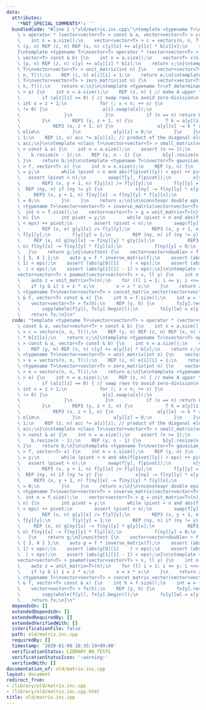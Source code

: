 ```yaml
---
data:
  attributes:
    '*NOT_SPECIAL_COMMENTS*': ''
  bundledCode: "#line 1 \"old/matrix.inc.cpp\"\ntemplate <typename T>\nvector<vector<T>\
    \ > operator * (vector<vector<T> > const & a, vector<vector<T> > const & b) {\n\
    \    int n = a.size();\n    vector<vector<T> > c = vectors(n, n, T());\n    REP\
    \ (y, n) REP (z, n) REP (x, n) c[y][x] += a[y][z] * b[z][x];\n    return c;\n\
    }\ntemplate <typename T>\nvector<T> operator * (vector<vector<T> > const & a,\
    \ vector<T> const & b) {\n    int n = a.size();\n    vector<T> c(n);\n    REP\
    \ (y, n) REP (z, n) c[y] += a[y][z] * b[z];\n    return c;\n}\ntemplate <typename\
    \ T>\nvector<vector<T> > unit_matrix(int n) {\n    vector<vector<T> > e = vectors(n,\
    \ n, T());\n    REP (i, n) e[i][i] = 1;\n    return e;\n}\ntemplate <typename\
    \ T>\nvector<vector<T> > zero_matrix(int n) {\n    vector<vector<T> > o = vectors(n,\
    \ n, T());\n    return o;\n}\n\ntemplate <typename T>\nT determinant(vector<vector<T>\
    \ > a) {\n    int n = a.size();\n    REP (z, n) { // make A upper trianglar\n\
    \        if (a[z][z] == 0) { // swap rows to avoid zero-division\n           \
    \ int x = z + 1;\n            for (; x < n; ++ x) {\n                if (a[x][z]\
    \ != 0) {\n                    a[z].swap(a[x]);\n                    break;\n\
    \                }\n            }\n            if (x == n) return 0; // A is singular\n\
    \        }\n        REP3 (y, z + 1, n) {\n            T k = a[y][z] / a[z][z];\n\
    \            REP3 (x, z + 1, n) {\n                a[y][x] -= k * a[z][x]; //\
    \ elim\n            }\n            a[y][z] = 0;\n        }\n    }\n    T acc =\
    \ 1;\n    REP (z, n) acc *= a[z][z]; // product of the diagonal elems\n    return\
    \ acc;\n}\n\ntemplate <class T>\nvector<vector<T> > small_matrix(vector<vector<T>\
    \ > const & a) {\n    int n = a.size();\n    assert (n >= 1);\n    auto b = a;\n\
    \    b.resize(n - 1);\n    REP (y, n - 1) {\n        b[y].resize(n - 1);\n   \
    \ }\n    return b;\n}\n\ntemplate <typename T>\nvector<T> gaussian_elimination(vector<vector<T>\
    \ > f, vector<T> x) {\n    int n = x.size();\n    REP (y, n) {\n        int pivot\
    \ = y;\n        while (pivot < n and abs(f[pivot][y]) < eps) ++ pivot;\n     \
    \   assert (pivot < n);\n        swap(f[y], f[pivot]);\n        x[y] /= f[y][y];\n\
    \        REP3 (x, y + 1, n) f[y][x] /= f[y][y];\n        f[y][y] = 1;\n      \
    \  REP (ny, n) if (ny != y) {\n            x[ny] -= f[ny][y] * x[y];\n       \
    \     REP3 (x, y + 1, n) f[ny][x] -= f[ny][y] * f[y][x];\n            f[ny][y]\
    \ = 0;\n        }\n    }\n    return x;\n}\n\nconstexpr double eps = 1e-8;\ntemplate\
    \ <typename T>\nvector<vector<T> > inverse_matrix(vector<vector<T> > f) {\n  \
    \  int n = f.size();\n    vector<vector<T> > g = unit_matrix<T>(n);\n    REP (y,\
    \ n) {\n        int pivot = y;\n        while (pivot < n and abs(f[pivot][y])\
    \ < eps) ++ pivot;\n        assert (pivot < n);\n        swap(f[y], f[pivot]);\n\
    \        REP (x, n) g[y][x] /= f[y][y];\n        REP3 (x, y + 1, n) f[y][x] /=\
    \ f[y][y];\n        f[y][y] = 1;\n        REP (ny, n) if (ny != y) {\n       \
    \     REP (x, n) g[ny][x] -= f[ny][y] * g[y][x];\n            REP3 (x, y + 1,\
    \ n) f[ny][x] -= f[ny][y] * f[y][x];\n            f[ny][y] = 0;\n        }\n \
    \   }\n    return g;\n}\nunittest {\n    vector<vector<double> > f { { 1, 2 },\
    \ { 3, 4 } };\n    auto g = f * inverse_matrix(f);\n    assert (abs(g[0][0] -\
    \ 1) < eps);\n    assert (abs(g[0][1]    ) < eps);\n    assert (abs(g[1][0]  \
    \  ) < eps);\n    assert (abs(g[1][1] - 1) < eps);\n}\n\ntemplate <typename T>\n\
    vector<vector<T> > powmat(vector<vector<T> > x, ll y) {\n    int n = x.size();\n\
    \    auto z = unit_matrix<T>(n);\n    for (ll i = 1; i <= y; i <<= 1) {\n    \
    \    if (y & i) z = z * x;\n        x = x * x;\n    }\n    return z;\n}\n\ntemplate\
    \ <typename T>\nvector<vector<T> > concat_matrix_vector(vector<vector<T> > const\
    \ & f, vector<T> const & x) {\n    int h = f.size();\n    int w = f.fornt().size();\n\
    \    vector<vector<T> > fx(h);\n    REP (y, h) {\n        fx[y].resize(w + 1);\n\
    \        copy(whole(f[y]), fx[y].begin());\n        fx[y][w] = x[y];\n    }\n\
    \    return fx;\n}\n"
  code: "template <typename T>\nvector<vector<T> > operator * (vector<vector<T> >\
    \ const & a, vector<vector<T> > const & b) {\n    int n = a.size();\n    vector<vector<T>\
    \ > c = vectors(n, n, T());\n    REP (y, n) REP (z, n) REP (x, n) c[y][x] += a[y][z]\
    \ * b[z][x];\n    return c;\n}\ntemplate <typename T>\nvector<T> operator * (vector<vector<T>\
    \ > const & a, vector<T> const & b) {\n    int n = a.size();\n    vector<T> c(n);\n\
    \    REP (y, n) REP (z, n) c[y] += a[y][z] * b[z];\n    return c;\n}\ntemplate\
    \ <typename T>\nvector<vector<T> > unit_matrix(int n) {\n    vector<vector<T>\
    \ > e = vectors(n, n, T());\n    REP (i, n) e[i][i] = 1;\n    return e;\n}\ntemplate\
    \ <typename T>\nvector<vector<T> > zero_matrix(int n) {\n    vector<vector<T>\
    \ > o = vectors(n, n, T());\n    return o;\n}\n\ntemplate <typename T>\nT determinant(vector<vector<T>\
    \ > a) {\n    int n = a.size();\n    REP (z, n) { // make A upper trianglar\n\
    \        if (a[z][z] == 0) { // swap rows to avoid zero-division\n           \
    \ int x = z + 1;\n            for (; x < n; ++ x) {\n                if (a[x][z]\
    \ != 0) {\n                    a[z].swap(a[x]);\n                    break;\n\
    \                }\n            }\n            if (x == n) return 0; // A is singular\n\
    \        }\n        REP3 (y, z + 1, n) {\n            T k = a[y][z] / a[z][z];\n\
    \            REP3 (x, z + 1, n) {\n                a[y][x] -= k * a[z][x]; //\
    \ elim\n            }\n            a[y][z] = 0;\n        }\n    }\n    T acc =\
    \ 1;\n    REP (z, n) acc *= a[z][z]; // product of the diagonal elems\n    return\
    \ acc;\n}\n\ntemplate <class T>\nvector<vector<T> > small_matrix(vector<vector<T>\
    \ > const & a) {\n    int n = a.size();\n    assert (n >= 1);\n    auto b = a;\n\
    \    b.resize(n - 1);\n    REP (y, n - 1) {\n        b[y].resize(n - 1);\n   \
    \ }\n    return b;\n}\n\ntemplate <typename T>\nvector<T> gaussian_elimination(vector<vector<T>\
    \ > f, vector<T> x) {\n    int n = x.size();\n    REP (y, n) {\n        int pivot\
    \ = y;\n        while (pivot < n and abs(f[pivot][y]) < eps) ++ pivot;\n     \
    \   assert (pivot < n);\n        swap(f[y], f[pivot]);\n        x[y] /= f[y][y];\n\
    \        REP3 (x, y + 1, n) f[y][x] /= f[y][y];\n        f[y][y] = 1;\n      \
    \  REP (ny, n) if (ny != y) {\n            x[ny] -= f[ny][y] * x[y];\n       \
    \     REP3 (x, y + 1, n) f[ny][x] -= f[ny][y] * f[y][x];\n            f[ny][y]\
    \ = 0;\n        }\n    }\n    return x;\n}\n\nconstexpr double eps = 1e-8;\ntemplate\
    \ <typename T>\nvector<vector<T> > inverse_matrix(vector<vector<T> > f) {\n  \
    \  int n = f.size();\n    vector<vector<T> > g = unit_matrix<T>(n);\n    REP (y,\
    \ n) {\n        int pivot = y;\n        while (pivot < n and abs(f[pivot][y])\
    \ < eps) ++ pivot;\n        assert (pivot < n);\n        swap(f[y], f[pivot]);\n\
    \        REP (x, n) g[y][x] /= f[y][y];\n        REP3 (x, y + 1, n) f[y][x] /=\
    \ f[y][y];\n        f[y][y] = 1;\n        REP (ny, n) if (ny != y) {\n       \
    \     REP (x, n) g[ny][x] -= f[ny][y] * g[y][x];\n            REP3 (x, y + 1,\
    \ n) f[ny][x] -= f[ny][y] * f[y][x];\n            f[ny][y] = 0;\n        }\n \
    \   }\n    return g;\n}\nunittest {\n    vector<vector<double> > f { { 1, 2 },\
    \ { 3, 4 } };\n    auto g = f * inverse_matrix(f);\n    assert (abs(g[0][0] -\
    \ 1) < eps);\n    assert (abs(g[0][1]    ) < eps);\n    assert (abs(g[1][0]  \
    \  ) < eps);\n    assert (abs(g[1][1] - 1) < eps);\n}\n\ntemplate <typename T>\n\
    vector<vector<T> > powmat(vector<vector<T> > x, ll y) {\n    int n = x.size();\n\
    \    auto z = unit_matrix<T>(n);\n    for (ll i = 1; i <= y; i <<= 1) {\n    \
    \    if (y & i) z = z * x;\n        x = x * x;\n    }\n    return z;\n}\n\ntemplate\
    \ <typename T>\nvector<vector<T> > concat_matrix_vector(vector<vector<T> > const\
    \ & f, vector<T> const & x) {\n    int h = f.size();\n    int w = f.fornt().size();\n\
    \    vector<vector<T> > fx(h);\n    REP (y, h) {\n        fx[y].resize(w + 1);\n\
    \        copy(whole(f[y]), fx[y].begin());\n        fx[y][w] = x[y];\n    }\n\
    \    return fx;\n}\n"
  dependsOn: []
  extendedDependsOn: []
  extendedRequiredBy: []
  extendedVerifiedWith: []
  isVerificationFile: false
  path: old/matrix.inc.cpp
  requiredBy: []
  timestamp: '2020-01-08 18:35:19+09:00'
  verificationStatus: LIBRARY_NO_TESTS
  verificationStatusIcon: ':warning:'
  verifiedWith: []
documentation_of: old/matrix.inc.cpp
layout: document
redirect_from:
- /library/old/matrix.inc.cpp
- /library/old/matrix.inc.cpp.html
title: old/matrix.inc.cpp
---
```

